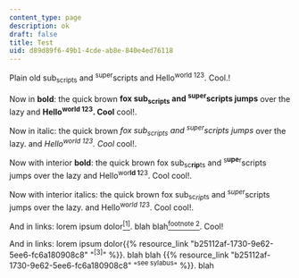 ```yaml
---
content_type: page
description: ok
draft: false
title: Test
uid: d89d89f6-49b1-4cde-ab8e-840e4ed76118
---
```

Plain old sub<sub>scripts</sub> and <sup>super</sup>scripts and Hello<sup>world 123</sup>. Cool.!

Now in **bold**: the quick brown **fox sub<sub>scripts</sub> and <sup>super</sup>scripts jumps** over the lazy and **Hello<sup>world 123</sup>. Cool** cool!.

Now in italic: the quick brown *fox sub<sub>scripts</sub> and <sup>super</sup>scripts jumps* over the lazy. and *Hello<sup>world 123</sup>. Cool* cool!.

Now with interior **bold**: the quick brown fox sub<sub>sc</sub>**<sub>rip</sub>**<sub>ts</sub> and <sup>s</sup>**<sup>upe</sup>**<sup>r</sup>scripts jumps over the lazy and Hello<sup>wor</sup>**<sup>ld 1</sup>**<sup>23</sup>. Cool cool!.

Now with interior italics: the quick brown fox sub<sub>sc</sub>*<sub>rip</sub>*<sub>ts</sub> and <sup>s</sup>*<sup>upe</sup>*<sup>r</sup>scripts jumps over the lazy. and Hello<sup>wo</sup>*<sup>rld 12</sup>*<sup>3</sup>. Cool cool!.

And in links: lorem ipsum dolor[<sup>[1]</sup>](https://en.wikipedia.org/wiki/Unicode_subscripts_and_superscripts). blah blah[<sup>footnote 2</sup>](https://en.wikipedia.org/wiki/Unicode_subscripts_and_superscripts). Cool!

And in links: lorem ipsum dolor{{% resource_link "b25112af-1730-9e62-5ee6-fc6a180908c8" "<sup>[3]</sup>" %}}. blah blah {{% resource_link "b25112af-1730-9e62-5ee6-fc6a180908c8" "<sup>see sylabus</sup>" %}}. blah